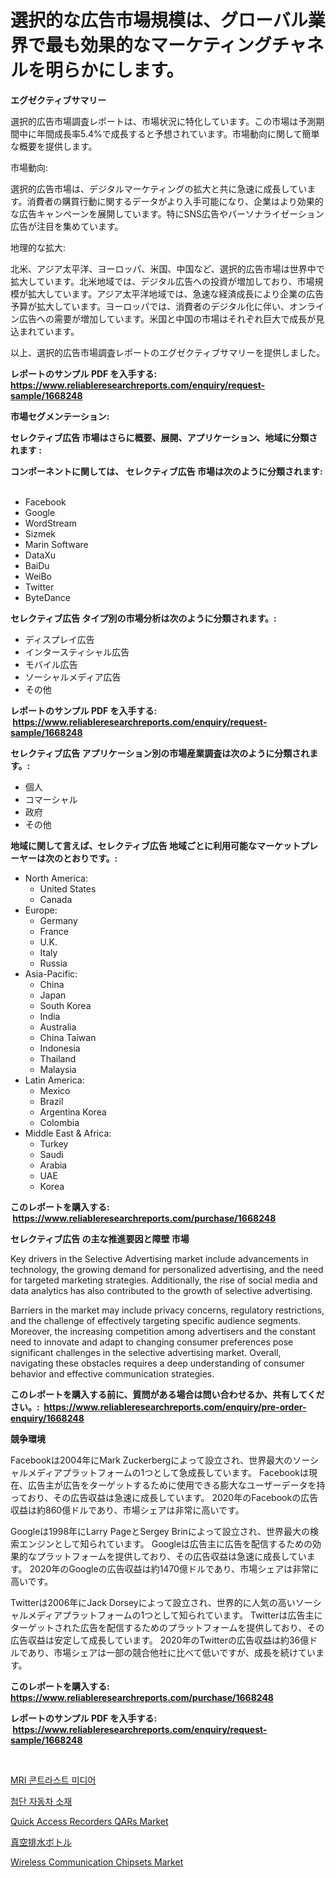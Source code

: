<p><h1>選択的な広告市場規模は、グローバル業界で最も効果的なマーケティングチャネルを明らかにします。</h1></p><p><strong>エグゼクティブサマリー</strong></p>
<p><p>選択的広告市場調査レポートは、市場状況に特化しています。この市場は予測期間中に年間成長率5.4%で成長すると予想されています。市場動向に関して簡単な概要を提供します。</p><p>市場動向:</p><p>選択的広告市場は、デジタルマーケティングの拡大と共に急速に成長しています。消費者の購買行動に関するデータがより入手可能になり、企業はより効果的な広告キャンペーンを展開しています。特にSNS広告やパーソナライゼーション広告が注目を集めています。</p><p>地理的な拡大:</p><p>北米、アジア太平洋、ヨーロッパ、米国、中国など、選択的広告市場は世界中で拡大しています。北米地域では、デジタル広告への投資が増加しており、市場規模が拡大しています。アジア太平洋地域では、急速な経済成長により企業の広告予算が拡大しています。ヨーロッパでは、消費者のデジタル化に伴い、オンライン広告への需要が増加しています。米国と中国の市場はそれぞれ巨大で成長が見込まれています。</p><p>以上、選択的広告市場調査レポートのエグゼクティブサマリーを提供しました。</p></p>
<p><strong>レポートのサンプル PDF を入手する: <a href="https://www.reliableresearchreports.com/enquiry/request-sample/1668248">https://www.reliableresearchreports.com/enquiry/request-sample/1668248</a></strong></p>
<p><strong>市場セグメンテーション:</strong></p>
<p><strong> セレクティブ広告 市場はさらに概要、展開、アプリケーション、地域に分類されます :</strong></p>
<p><strong>コンポーネントに関しては、 セレクティブ広告 市場は次のように分類されます: &nbsp;</strong></p>
<p><ul><li>Facebook</li><li>Google</li><li>WordStream</li><li>Sizmek</li><li>Marin Software</li><li>DataXu</li><li>BaiDu</li><li>WeiBo</li><li>Twitter</li><li>ByteDance</li></ul></p>
<p><strong> セレクティブ広告 タイプ別の市場分析は次のように分類されます。:</strong></p>
<p><ul><li>ディスプレイ広告</li><li>インタースティシャル広告</li><li>モバイル広告</li><li>ソーシャルメディア広告</li><li>その他</li></ul></p>
<p><strong>レポートのサンプル PDF を入手する: &nbsp;<a href="https://www.reliableresearchreports.com/enquiry/request-sample/1668248">https://www.reliableresearchreports.com/enquiry/request-sample/1668248</a></strong></p>
<p><strong> セレクティブ広告 アプリケーション別の市場産業調査は次のように分類されます。:</strong></p>
<p><ul><li>個人</li><li>コマーシャル</li><li>政府</li><li>その他</li></ul></p>
<p><strong>地域に関して言えば、セレクティブ広告 地域ごとに利用可能なマーケットプレーヤーは次のとおりです。:</strong></p>
<p><ul>
    <li>
        North America:
        <ul>
            <li>United States</li>
            <li>Canada</li>
        </ul>
    </li>
    <li>
        Europe:
        <ul>
            <li>Germany</li>
            <li>France</li>
            <li>U.K.</li>
            <li>Italy</li>
            <li>Russia</li>
        </ul>
    </li>
    <li>
        Asia-Pacific:
        <ul>
            <li>China</li>
            <li>Japan</li>
            <li>South Korea</li>
            <li>India</li>
            <li>Australia</li>
            <li>China Taiwan</li>
            <li>Indonesia</li>
            <li>Thailand</li>
            <li>Malaysia</li>
        </ul>
    </li>
    <li>
        Latin America:
        <ul>
            <li>Mexico</li>
            <li>Brazil</li>
            <li>Argentina Korea</li>
            <li>Colombia</li>
        </ul>
    </li>
    <li>
        Middle East & Africa:
        <ul>
            <li>Turkey</li>
            <li>Saudi</li>
            <li>Arabia</li>
            <li>UAE</li>
            <li>Korea</li>
        </ul>
    </li>
    </ul></p>
<p><strong>このレポートを購入する: &nbsp;<a href="https://www.reliableresearchreports.com/purchase/1668248">https://www.reliableresearchreports.com/purchase/1668248</a></strong></p>
<p><strong>セレクティブ広告 の主な推進要因と障壁 市場</strong></p>
<p><p>Key drivers in the Selective Advertising market include advancements in technology, the growing demand for personalized advertising, and the need for targeted marketing strategies. Additionally, the rise of social media and data analytics has also contributed to the growth of selective advertising.</p><p>Barriers in the market may include privacy concerns, regulatory restrictions, and the challenge of effectively targeting specific audience segments. Moreover, the increasing competition among advertisers and the constant need to innovate and adapt to changing consumer preferences pose significant challenges in the selective advertising market. Overall, navigating these obstacles requires a deep understanding of consumer behavior and effective communication strategies.</p></p>
<p><strong>このレポートを購入する前に、質問がある場合は問い合わせるか、共有してください。:&nbsp; <a href="https://www.reliableresearchreports.com/enquiry/pre-order-enquiry/1668248">https://www.reliableresearchreports.com/enquiry/pre-order-enquiry/1668248</a></strong></p>
<p><strong>競争環境</strong></p>
<p><p>Facebookは2004年にMark Zuckerbergによって設立され、世界最大のソーシャルメディアプラットフォームの1つとして急成長しています。 Facebookは現在、広告主が広告をターゲットするために使用できる膨大なユーザーデータを持っており、その広告収益は急速に成長しています。 2020年のFacebookの広告収益は約860億ドルであり、市場シェアは非常に高いです。</p><p>Googleは1998年にLarry PageとSergey Brinによって設立され、世界最大の検索エンジンとして知られています。 Googleは広告主に広告を配信するための効果的なプラットフォームを提供しており、その広告収益は急速に成長しています。 2020年のGoogleの広告収益は約1470億ドルであり、市場シェアは非常に高いです。</p><p>Twitterは2006年にJack Dorseyによって設立され、世界的に人気の高いソーシャルメディアプラットフォームの1つとして知られています。 Twitterは広告主にターゲットされた広告を配信するためのプラットフォームを提供しており、その広告収益は安定して成長しています。 2020年のTwitterの広告収益は約36億ドルであり、市場シェアは一部の競合他社に比べて低いですが、成長を続けています。</p></p>
<p><strong>このレポートを購入する: &nbsp; <a href="https://www.reliableresearchreports.com/purchase/1668248">https://www.reliableresearchreports.com/purchase/1668248</a></strong></p>
<p><strong>レポートのサンプル PDF を入手する: &nbsp;<a href="https://www.reliableresearchreports.com/enquiry/request-sample/1668248">https://www.reliableresearchreports.com/enquiry/request-sample/1668248</a></strong><strong></strong></p>
<p>&nbsp;</p>
<p><p><a href="https://github.com/OwenHamiytll568745/Market-Research-Report-List-1/blob/main/361762614164.md">MRI 콘트라스트 미디어</a></p><p><a href="https://medium.com/@royerdmtyan906778/%EA%B3%A0%EA%B8%89-%EC%9E%90%EB%8F%99%EC%B0%A8-%EC%9E%AC%EB%A3%8C-%EC%8B%9C%EC%9E%A5-%EC%9C%A0%ED%98%95-%EC%9D%91%EC%9A%A9-%EB%B0%8F-%EC%A7%80%EB%A6%AC%EB%B3%84-%ED%8F%AC%EA%B4%84%EC%A0%81-%ED%8F%89%EA%B0%80-6149d76121f5">첨단 자동차 소재</a></p><p><a href="https://github.com/dringals/Market-Research-Report-List-3/blob/main/quick-access-recorders-qars-market.md">Quick Access Recorders QARs Market</a></p><p><a href="https://medium.com/@izaiahbartell/%E3%83%90%E3%82%AD%E3%83%A5%E3%83%BC%E3%83%A0%E3%83%89%E3%83%AC%E3%83%8A%E3%83%BC%E3%82%B8%E3%83%9C%E3%83%88%E3%83%AB%E5%B8%82%E5%A0%B4-%E7%A8%AE%E9%A1%9E-%E3%82%A2%E3%83%97%E3%83%AA%E3%82%B1%E3%83%BC%E3%82%B7%E3%83%A7%E3%83%B3-%E5%9C%B0%E7%90%86%E3%81%AB%E3%82%88%E3%82%8B%E5%8C%85%E6%8B%AC%E7%9A%84%E8%A9%95%E4%BE%A1-17df73c2a855">真空排水ボトル</a></p><p><a href="https://github.com/mharielmesa/Market-Research-Report-List-2/blob/main/wireless-communication-chipsets-market.md">Wireless Communication Chipsets Market</a></p></p>